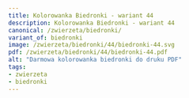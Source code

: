 ```yaml
---
title: Kolorowanka Biedronki - wariant 44
description: Kolorowanka Biedronki - wariant 44
canonical: /zwierzeta/biedronki/
variant_of: biedronki
image: /zwierzeta/biedronki/44/biedronki-44.svg
pdf: /zwierzeta/biedronki/44/biedronki-44.pdf
alt: "Darmowa kolorowanka biedronki do druku PDF"
tags:
- zwierzeta
- biedronki
---
```


